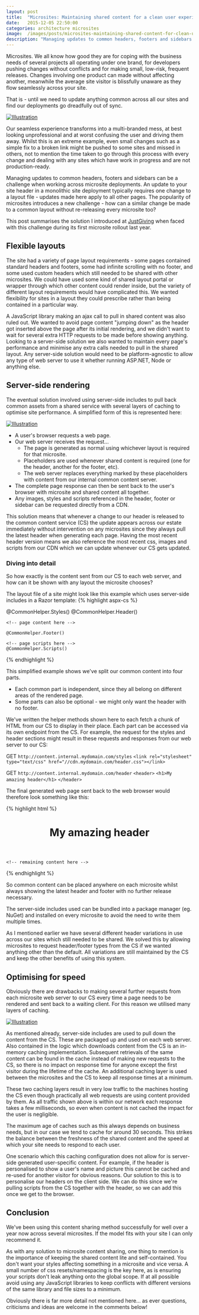 ```yaml
---
layout: post
title:  "Microsites: Maintaining shared content for a clean user experience"
date:   2015-12-05 22:50:00
categories: architecture microsites
image:  /images/posts/microsites-maintaining-shared-content-for-clean-user-experience-0.png
description: "Managing updates to common headers, footers and sidebars can be a challenge when working across microsite deployments. How can a change be made without re-releasing every microsite with it?"
---
```


Microsites. We all know how good they are for coping with the business needs of several projects all operating under one brand, for developers pushing changes without conflicts and for making small, low-risk, frequent releases. Changes involving one product can made without affecting another, meanwhile the average site visitor is blissfully unaware as they flow seamlessly across your site. 

That is - until we need to update anything common across all our sites and find our deployments go dreadfully out of sync. 

[![Illustration](http://martinburrows.net/images/posts/microsites-maintaining-shared-content-for-clean-user-experience-0.png)][image0]

Our seamless experience transforms into a multi-branded mess, at best looking unprofessional and at worst confusing the user and driving them away. Whilst this is an extreme example, even small changes such as a simple fix to a broken link might be pushed to some sites and missed in others, not to mention the time taken to go through this process with every change and dealing with any sites which have work in progress and are not production-ready.

Managing updates to common headers, footers and sidebars can be a challenge when working across microsite deployments. An update to your site header in a monolithic site deployment typically requires one change to a layout file - updates made here apply to all other pages. The popularity of microsites introduces a new challenge - how can a similar change be made to a common layout without re-releasing every microsite too? 

This post summarises the solution I introduced at [JustGiving][justgiving] when faced with this challenge during its first microsite rollout last year.

<!--more-->

Flexible layouts
---

The site had a variety of page layout requirements - some pages contained standard headers and footers, some had infinite scrolling with no footer, and some used custom headers which still needed to be shared with other microsites. We could have used some kind of shared layout portal or wrapper through which other content could render inside, but the variety of different layout requirements would have complicated this. We wanted flexibility for sites in a layout they could prescribe rather than being contained in a particular way.   

A JavaScript library making an ajax call to pull in shared content was also ruled out. We wanted to avoid page content "jumping down" as the header got inserted above the page after its initial rendering, and we didn't want to wait for several extra HTTP requests to be made before showing anything. Looking to a server-side solution we also wanted to maintain every page's performance and minimise any extra calls needed to pull in the shared layout. Any server-side solution would need to be platform-agnostic to allow any type of web server to use it whether running ASP.NET, Node or anything else.


Server-side rendering
---

The eventual solution involved using server-side includes to pull back common assets from a shared service with several layers of caching to optimise site performance. A simplified form of this is represented here: 

[![Illustration](http://martinburrows.net/images/posts/microsites-maintaining-shared-content-for-clean-user-experience-1.png)][image1]

* A user's browser requests a web page. 
* Our web server receives the request...  
  * The page is generated as normal using whichever layout is required for that microsite. 
  * Placeholders are used whenever shared content is required (one for the header, another for the footer, etc).
  * The web server replaces everything marked by these placeholders with content from our internal common content server.
* The complete page response can then be sent back to the user's browser with microsite and shared content all together.
* Any images, styles and scripts referenced in the header, footer or sidebar can be requested directly from a CDN.

This solution means that whenever a change to our header is released to the common content service (CS) the update appears across our estate immediately without intervention on any microsites since they always pull the latest header when generating each page. Having the most recent header version means we also reference the most recent css, images and scripts from our CDN which we can update whenever our CS gets updated.

### Diving into detail 
     
So how exactly is the content sent from our CS to each web server, and how can it be shown with any layout the microsite chooses?

The layout file of a site might look like this example which uses server-side includes in a Razor template:
{% highlight aspx-cs  %}
<html>
  <head>
    <!-- other head content skipped -->
    @CommonHelper.Styles()
  </head>
  <body>
    @CommonHelper.Header()
    
    <!-- page content here -->
    
    @CommonHelper.Footer()
    
    <!-- page scripts here -->
    @CommonHelper.Scripts()
  </body>
</html>
{% endhighlight %}
 
This simplified example shows we've split our common content into four parts. 

* Each common part is independent, since they all belong on different areas of the rendered page.
* Some parts can also be optional - we might only want the header with no footer.

We've written the helper methods shown here to each fetch a chunk of HTML from our CS to display in their place. Each part can be accessed via its own endpoint from the CS. For example, the request for the styles and header sections might result in these requests and responses from our web server to our CS:


GET `http://content.internal.mydomain.com/styles`
`<link rel="stylesheet" type="text/css" href="//cdn.mydomain.com/header.css"></link>`


GET `http://content.internal.mydomain.com/header`
`<header>`
  `<h1>My amazing header</h1>`
`</header>`


The final generated web page sent back to the web browser would therefore look something like this:
 
{% highlight html %}
<html>
  <head>
    <!-- other head content skipped -->
    <link rel="stylesheet" type="text/css" href="//cdn.mydomain.com/header.css"></link>
  </head>
  <body>
    <header>
      <h1>My amazing header</h1>
    </header>
    
    <!-- remaining content here -->
  </body>
</html>
{% endhighlight %}
 
So common content can be placed anywhere on each microsite whilst always showing the latest header and footer with no further release necessary. 

The server-side includes used can be bundled into a package manager (eg. NuGet) and installed on every microsite to avoid the need to write them multiple times.
 
As I mentioned earlier we have several different header variations in use across our sites which still needed to be shared. We solved this by allowing microsites to request header/footer types from the CS if we wanted anything other than the default. All variations are still maintained by the CS and keep the other benefits of using this system.  


Optimising for speed
---

Obviously there are drawbacks to making several further requests from each microsite web server to our CS every time a page needs to be rendered and sent back to a waiting client. For this reason we utilised many layers of caching.

[![Illustration](http://martinburrows.net/images/posts/microsites-maintaining-shared-content-for-clean-user-experience-2.png)][image2]

As mentioned already, server-side includes are used to pull down the content from the CS. These are packaged up and used on each web server. Also contained in the logic which downloads content from the CS is an in-memory caching implementation. Subsequent retrievals of the same content can be found in the cache instead of making new requests to the CS, so there is no impact on response time for anyone except the first visitor during the lifetime of the cache. An additional caching layer is used between the microsites and the CS to keep all response times at a minimum. 

These two caching layers result in very low traffic to the machines hosting the CS even though practically all web requests are using content provided by them. As all traffic shown above is within our network each response takes a few milliseconds, so even when content is not cached the impact for the user is negligible.  

The maximum age of caches such as this always depends on business needs, but in our case we tend to cache for around 30 seconds. This strikes the balance between the freshness of the shared content and the speed at which your site needs to respond to each user.   

One scenario which this caching configuration does not allow for is server-side generated user-specific content. For example, if the header is personalised to show a user's name and picture this cannot be cached and re-used for another visitor for obvious reasons. Our solution to this is to personalise our headers on the client side. We can do this since we're pulling scripts from the CS together with the header, so we can add this once we get to the browser.

Conclusion
---

We've been using this content sharing method successfully for well over a year now across several microsites. If the model fits with your site I can only recommend it.

As with any solution to microsite content sharing, one thing to mention is the importance of keeping the shared content lite and self-contained. You don't want your styles affecting something in a microsite and vice versa. A small number of css resets/namespacing is the key here, as is ensuring your scripts don't leak anything onto the global scope. If at all possible avoid using any JavaScript libraries to keep conflicts with different versions of the same library and file sizes to a minimum.

Obviously there is far more detail not mentioned here... as ever questions, criticisms and ideas are welcome in the comments below!



[justgiving]:      http://justgiving.com
[follow]:      http://martinburrows.net/feed.xml

[image0]:	http://martinburrows.net/images/posts/microsites-maintaining-shared-content-for-clean-user-experience-0.png
[image1]:	http://martinburrows.net/images/posts/microsites-maintaining-shared-content-for-clean-user-experience-1.png
[image2]:	http://martinburrows.net/images/posts/microsites-maintaining-shared-content-for-clean-user-experience-2.png